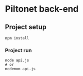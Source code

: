 # Piltonet back-end

## Project setup
```
npm install
```

### Project run
```
node api.js
# or
nodemon api.js
```
